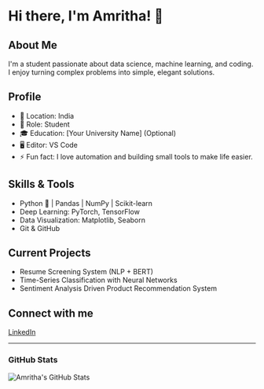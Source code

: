 # Hi there, I'm Amritha! 👋

## About Me
I'm a student passionate about data science, machine learning, and coding. I enjoy turning complex problems into simple, elegant solutions.

## Profile
- 📍 Location: India  
- 💼 Role: Student  
- 🎓 Education: [Your University Name] (Optional)  
- 🖥️ Editor: VS Code  
- ⚡ Fun fact: I love automation and building small tools to make life easier.

## Skills & Tools
- Python 🐍 | Pandas | NumPy | Scikit-learn  
- Deep Learning: PyTorch, TensorFlow  
- Data Visualization: Matplotlib, Seaborn  
- Git & GitHub  

## Current Projects
- Resume Screening System (NLP + BERT)  
- Time-Series Classification with Neural Networks  
- Sentiment Analysis Driven Product Recommendation System  

## Connect with me
[LinkedIn](https://linkedin.com/in/amritha-p-s-28b906254)

---

### GitHub Stats
![Amritha's GitHub Stats](https://github-readme-stats.vercel.app/api?username=Amritha07dec&show_icons=true&theme=radical)
